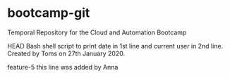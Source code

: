# bootcamp-git
Temporal Repository for the Cloud and Automation Bootcamp

HEAD
Bash shell script to print date in 1st line and current user in 2nd line.
Created by Toms on 27th January 2020.

feature-5
this line was added by Anna

